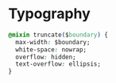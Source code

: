 # Typography

```css
@mixin truncate($boundary) {
  max-width: $boundary;
  white-space: nowrap;
  overflow: hidden;
  text-overflow: ellipsis;
}
```